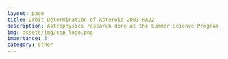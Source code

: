 ```yaml
---
layout: page
title: Orbit Determination of Asteroid 2003 HA22
description: Astrophysics research done at the Summer Science Program.
img: assets/img/ssp_logo.png
importance: 3
category: other
---
```

<div class="post">
<object data="/assets/pdf/ssp_paper.pdf#toolbar=1&navpanes=0&scrollbar=1" width="750" height="1000" type='application/pdf'></object>
</div>
